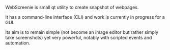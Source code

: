 WebScreenie is small qt utility to create snapshot of webpages.

It has a command-line interface (CLI) and work is currently in progress for a GUI.

Its aim is to remain simple (not become an image editor but rather simply take screenshots) yet very powerful, notably with scripted events and automation.